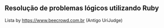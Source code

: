 <h2>Resolução de problemas lógicos utilizando Ruby</h2>



Lista by https://www.beecrowd.com.br (Antigo UriJudge)

